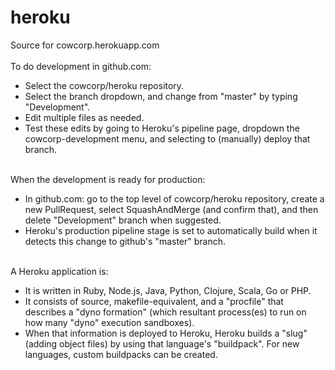 # heroku
Source for cowcorp.herokuapp.com<br>
<br>
To do development in github.com:<br><ul>
<li>Select the cowcorp/heroku repository.</li>
<li>Select the branch dropdown, and change from "master" by typing "Development".</li>
<li>Edit multiple files as needed.</li>
<li>Test these edits by going to Heroku's pipeline page, dropdown the cowcorp-development menu, and selecting to (manually) deploy that branch.</li></ul>
<br>
When the development is ready for production:<br><ul>
<li>In github.com: go to the top level of cowcorp/heroku repository, create a new PullRequest, select SquashAndMerge (and confirm that), and then delete "Development" branch when suggested.</li>
<li>Heroku's production pipeline stage is set to automatically build when it detects this change to github's "master" branch.</li></ul>
<br>
A Heroku application is:<br><ul>
<li>It is written in Ruby, Node.js, Java, Python, Clojure, Scala, Go or PHP.</li>
<li>It consists of source, makefile-equivalent, and a "procfile" that describes a "dyno formation" (which resultant process(es) to run on how many "dyno" execution sandboxes).</li>
<li>When that information is deployed to Heroku, Heroku builds a "slug" (adding object files) by using that language's "buildpack". For new languages, custom buildpacks can be created.</li></ul> 

